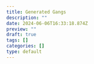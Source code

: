 ```yaml
---
title: Generated Gangs
description: ""
date: 2024-06-06T16:33:18.874Z
preview: ""
draft: true
tags: []
categories: []
type: default
---
```

